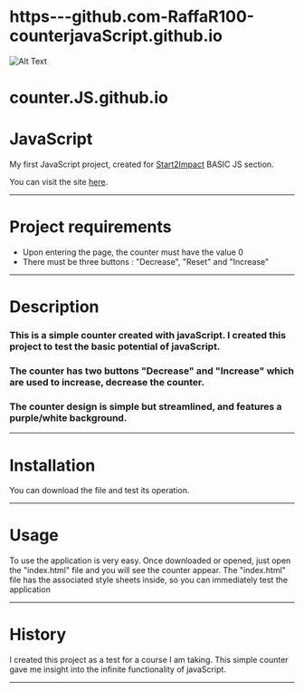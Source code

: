 # https---github.com-RaffaR100-counterjavaScript.github.io

![Alt Text](https://media.giphy.com/media/Z0vfr3wmWx84IMimzU/giphy.gif)


# counter.JS.github.io

# JavaScript

My first JavaScript project, created for [Start2Impact](http://start2impact.it/) BASIC JS section.

You can visit the site [here](https://pensive-shannon-1c6062.netlify.app).

***

# Project requirements

* Upon entering the page, the counter must have the value 0
* There must be three buttons : "Decrease", "Reset" and "Increase" 

***

# Description

### This is a simple counter created with javaScript. I created this project to test the basic potential of javaScript. 
### The counter has two buttons "Decrease" and "Increase" which are used to increase, decrease the counter.
### The counter design is simple but streamlined, and features a purple/white background.

***

# Installation

You can download the file and test its operation.

***

# Usage

To use the application is very easy. Once downloaded or opened, just open the "index.html" file and you will see the counter appear.
The "index.html" file has the associated style sheets inside, so you can immediately test the application

***

# History

I created this project as a test for a course I am taking.
This simple counter gave me insight into the infinite functionality of javaScript.

***
